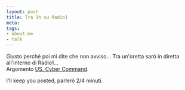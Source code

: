 ```yaml
--- 
layout: post
title: Tra 1h su Radio1
meta: 
tags: 
- about-me
- talk
---
```

Giusto perché poi mi dite che non avviso... Tra un'oretta sarò in diretta all'interno di Radio1...  
Argomento [US. Cyber Command](http://en.wikipedia.org/wiki/Air_Force_Cyber_Command_%28Provisional%29).  
  
I'll keep you posted, parlerò 2/4 minuti.  
  
 
